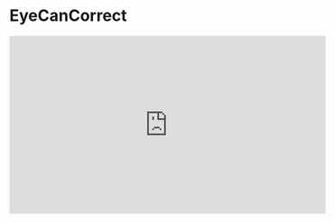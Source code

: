 # EyeCanCorrect
<p align="center">
<iframe width="560" height="315" src="https://www.youtube.com/embed/iXIydlpzP_g" title="YouTube video player" frameborder="0" allow="accelerometer; autoplay; clipboard-write; encrypted-media; gyroscope; picture-in-picture" allowfullscreen></iframe>
</p>
